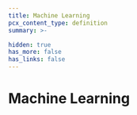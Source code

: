 ```yaml
---
title: Machine Learning
pcx_content_type: definition
summary: >-

hidden: true
has_more: false
has_links: false
---
```


# Machine Learning
